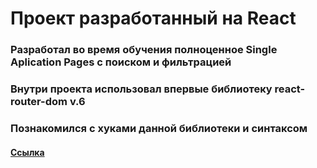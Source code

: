 # Проект разработанный на React 

### Разработал во время обучения полноценное Single Aplication Pages с поиском и фильтрацией 
### Внутри проекта использовал впервые библиотеку react-router-dom v.6 
### Познакомился с хуками данной библиотеки и синтаксом

#### [Ссылка](https://maximmutylin.github.io/react-food/)
